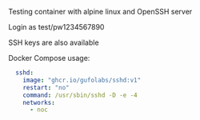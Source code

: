 Testing container with alpine linux and OpenSSH server

Login as test/pw1234567890

SSH keys are also available

Docker Compose usage:
``` yaml
  sshd:
    image: "ghcr.io/gufolabs/sshd:v1"
    restart: "no"
    command: /usr/sbin/sshd -D -e -4
    networks:
      - noc
```